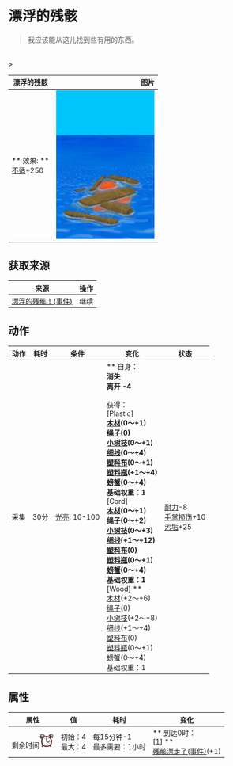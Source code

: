 # 漂浮的残骸  
> 我应该能从这儿找到些有用的东西。  
<br>  
>   
  
  漂浮的残骸  |   图片   
 ----  |  ----:   
 ** 效果: **<br>[不适](Discomfort.md)+250  |  <img decoding="async" src="Sprite/Floating Debris.png" href="a.md" style="max-width:300px;max-height:300px;">   
  
## 获取来源  
来源  |  操作  
----  |  ----  
[漂浮的残骸！(事件)](Event_Raft_FloatingDebris.md)  |  继续  
## 动作  
动作  |  耗时  |  条件  |  变化  |  状态  
----  |  ----  |  ----  |  ----  |  ----  
采集<br>  |  30分  |  [光亮](Light.md): 10-100  |  ** 自身：**<br>消失<br>离开  -4<br><br>** 获得： **<br>** [Plastic] **<br>  [木材](Wood.md)(0～+1)<br>  [绳子](Rope.md)(0)<br>  [小树枝](Sticks.md)(0～+1)<br>  [细线](CordFiber.md)(0～+4)<br>  [塑料布](PlasticSheet.md)(0～+1)<br>  [塑料瓶](PlasticBottle.md)(+1～+4)<br>  [螃蟹](Crab.md)(0～+4)<br>基础权重：1<br>** [Cord] **<br>  [木材](Wood.md)(0～+1)<br>  [绳子](Rope.md)(0～+2)<br>  [小树枝](Sticks.md)(0～+3)<br>  [细线](CordFiber.md)(+1～+12)<br>  [塑料布](PlasticSheet.md)(0)<br>  [塑料瓶](PlasticBottle.md)(0～+1)<br>  [螃蟹](Crab.md)(0～+4)<br>基础权重：1<br>** [Wood] **<br>  [木材](Wood.md)(+2～+6)<br>  [绳子](Rope.md)(0)<br>  [小树枝](Sticks.md)(+2～+8)<br>  [细线](CordFiber.md)(+1～+4)<br>  [塑料布](PlasticSheet.md)(0)<br>  [塑料瓶](PlasticBottle.md)(0～+1)<br>  [螃蟹](Crab.md)(0～+4)<br>基础权重：1  |  [耐力](Stamina.md)-8<br>[手掌损伤](HandDamage.md)+10<br>[污垢](Filth.md)+25  
## 属性   
属性  |  值  |  耗时  |  变化  
----  |  ----  |  ----  |  ----  
剩余时间<img decoding="async" src="Sprite/AlarmClock.png" href="a.md" style="max-width:30px;max-height:30px;">  |  初始：4<br>最大：4  |  每15分钟-1<br>最多需要：1小时  |  ** 到达0时： **<br>** [1] **<br>  [残骸漂走了(事件)](Event_FloatingDebrisMissed.md)(+1)<br>  


<script>document.title="漂浮的残骸 - 卡牌生存百科 Card Survival Wiki";</script>